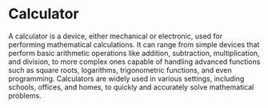 # Calculator

A calculator is a device, either mechanical or electronic, used for performing mathematical calculations. It can range from simple devices that perform basic arithmetic operations like addition, subtraction, multiplication, and division, to more complex ones capable of handling advanced functions such as square roots, logarithms, trigonometric functions, and even programming. Calculators are widely used in various settings, including schools, offices, and homes, to quickly and accurately solve mathematical problems. 